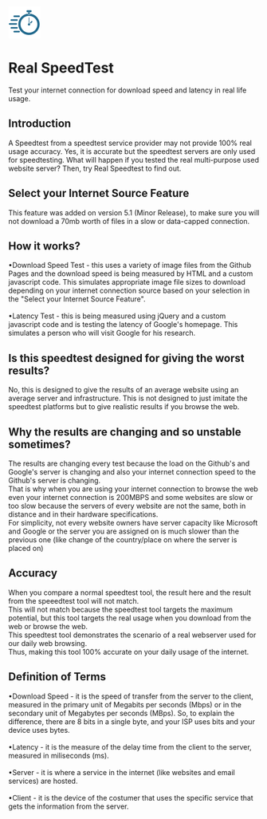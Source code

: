 <img src="resources/favicon.png" alt="LOGO" width="64"  height="64">

# Real SpeedTest
Test your internet connection for download speed and latency in real life usage.

## Introduction
A Speedtest from a speedtest service provider may not provide 100% real usage accuracy. Yes, it is accurate but the speedtest servers are only used for speedtesting. What will happen if you tested the real multi-purpose used website server? Then, try Real Speedtest to find out.

## Select your Internet Source Feature
This feature was added on version 5.1 (Minor Release), to make sure you will not download a 70mb worth of files in a slow or data-capped connection.

## How it works?
•Download Speed Test - this uses a variety of image files from the Github Pages and the download speed is being measured by HTML and a custom javascript code. This simulates appropriate image file sizes to download depending on your internet connection source based on your selection in the "Select your Internet Source Feature".
<br>
<br>
•Latency Test - this is being measured using jQuery and a custom javascript code and is testing the latency of Google's homepage. This simulates a person who will visit Google for his research.

## Is this speedtest designed for giving the worst results?
No, this is designed to give the results of an average website using an average server and infrastructure. This is not designed to just imitate the speedtest platforms but to give realistic results if you browse the web.

## Why the results are changing and so unstable sometimes?
The results are changing every test because the load on the Github's and Google's server is changing and also your internet connection speed to the Github's server is changing.
<br>
That is why when you are using your internet connection to browse the web even your internet connection is 200MBPS and some websites are slow or too slow because the servers of every website are not the same, both in distance and in their hardware specifications.<br>
For simplicity, not every website owners have server capacity like Microsoft and Google or the server you are assigned on is much slower than the previous one (like change of the country/place on where the server is placed on)
## Accuracy
When you compare a normal speedtest tool, the result here and the result from the speeedtest tool will not match.
<br>
This will not match because the speedtest tool targets the maximum potential, but this tool targets the real usage when you download from the web or browse the web.
<br>
This speedtest tool demonstrates the scenario of a real webserver used for our daily web browsing.
<br>
Thus, making this tool 100% accurate on your daily usage of the internet.

## Definition of Terms
•Download Speed - it is the speed of transfer from the server to the client, measured in the primary unit of Megabits per seconds (Mbps) or in the secondary unit of Megabytes per seconds (MBps). So, to explain the difference, there are 8 bits in a single byte, and your ISP uses bits and your device uses bytes.
<br>
<br>
•Latency - it is the measure of the delay time from the client to the server, measured in miliseconds (ms).
<br>
<br>
•Server - it is where a service in the internet (like websites and email services) are hosted.
<br>
<br>
•Client - it is the device of the costumer that uses the specific service that gets the information from the server.
